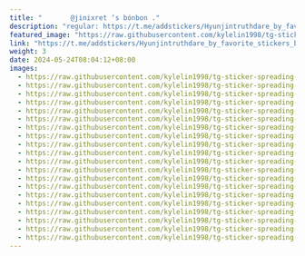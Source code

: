```yaml
---
title: "       @jinixret ‘s bónbon ."
description: "regular: https://t.me/addstickers/Hyunjintruthdare_by_favorite_stickers_bot"
featured_image: "https://raw.githubusercontent.com/kylelin1998/tg-sticker-spreading-worldwide-images/main/img/85ac92ab-18d3-4330-861e-d3588991ddad.jpg"
link: "https://t.me/addstickers/Hyunjintruthdare_by_favorite_stickers_bot"
weight: 3
date: 2024-05-24T08:04:12+08:00
images:
  - https://raw.githubusercontent.com/kylelin1998/tg-sticker-spreading-worldwide-images/main/img/85ac92ab-18d3-4330-861e-d3588991ddad.jpg
  - https://raw.githubusercontent.com/kylelin1998/tg-sticker-spreading-worldwide-images/main/img/88ec86b1-f7dd-46ef-be68-8dde9fc8ed5d.jpg
  - https://raw.githubusercontent.com/kylelin1998/tg-sticker-spreading-worldwide-images/main/img/d0a01860-c4ec-40d0-9fef-8b07cbdb1781.jpg
  - https://raw.githubusercontent.com/kylelin1998/tg-sticker-spreading-worldwide-images/main/img/17a7237b-2f14-4114-947d-826c8fa96a93.jpg
  - https://raw.githubusercontent.com/kylelin1998/tg-sticker-spreading-worldwide-images/main/img/8c33a773-edd5-4574-921e-8297b49278d7.jpg
  - https://raw.githubusercontent.com/kylelin1998/tg-sticker-spreading-worldwide-images/main/img/4d4ca035-fb53-4bb2-a06b-5d722fe520bf.jpg
  - https://raw.githubusercontent.com/kylelin1998/tg-sticker-spreading-worldwide-images/main/img/2a7a71d0-8bbc-4bf4-b4a6-394abee4270f.jpg
  - https://raw.githubusercontent.com/kylelin1998/tg-sticker-spreading-worldwide-images/main/img/e5846942-d155-4e21-9d2a-3634ef1333be.jpg
  - https://raw.githubusercontent.com/kylelin1998/tg-sticker-spreading-worldwide-images/main/img/96bb4815-603a-4b1c-884f-ab10f95c3864.jpg
  - https://raw.githubusercontent.com/kylelin1998/tg-sticker-spreading-worldwide-images/main/img/b6e89c8d-8aee-49da-bd26-b117712bbd0e.jpg
  - https://raw.githubusercontent.com/kylelin1998/tg-sticker-spreading-worldwide-images/main/img/4f3818f2-7eac-4968-bcf7-cc14d925c286.jpg
  - https://raw.githubusercontent.com/kylelin1998/tg-sticker-spreading-worldwide-images/main/img/ef675458-84e9-4af4-9ebc-d59515c6d21a.jpg
  - https://raw.githubusercontent.com/kylelin1998/tg-sticker-spreading-worldwide-images/main/img/9b5b6efa-356b-493a-ab1e-ad197ca44d6a.jpg
  - https://raw.githubusercontent.com/kylelin1998/tg-sticker-spreading-worldwide-images/main/img/57ec25dd-11f8-4a00-af89-40f5fa20748a.jpg
  - https://raw.githubusercontent.com/kylelin1998/tg-sticker-spreading-worldwide-images/main/img/fcd2ee9e-9ada-43f0-8d7d-df5774971f02.jpg
  - https://raw.githubusercontent.com/kylelin1998/tg-sticker-spreading-worldwide-images/main/img/0f76624c-d8c4-425e-951d-9e9db274a34d.jpg
  - https://raw.githubusercontent.com/kylelin1998/tg-sticker-spreading-worldwide-images/main/img/d533e3c6-c021-4fe8-a39c-140756ef47fb.jpg
  - https://raw.githubusercontent.com/kylelin1998/tg-sticker-spreading-worldwide-images/main/img/a4011500-3809-4a10-9ce2-cb62daaa2429.jpg
  - https://raw.githubusercontent.com/kylelin1998/tg-sticker-spreading-worldwide-images/main/img/25166fcc-3081-477c-88a3-dc36b1e81e87.jpg
  - https://raw.githubusercontent.com/kylelin1998/tg-sticker-spreading-worldwide-images/main/img/28cdaca2-ec3b-4c7f-ae68-1cbd0aafa788.jpg
---
```

